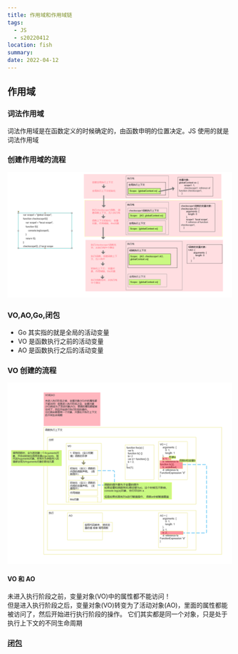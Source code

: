 ```yaml
---
title: 作用域和作用域链
tags:
  - JS
  - s20220412
location: fish
summary:
date: 2022-04-12
---
```


## 作用域

### 词法作用域

词法作用域是在函数定义的时候确定的，由函数申明的位置决定。JS 使用的就是词法作用域

### 创建作用域的流程

![作用域流程](./imgs/scope.png)

### VO,AO,Go,闭包

- Go 其实指的就是全局的活动变量
- VO 是函数执行之前的活动变量
- AO 是函数执行之后的活动变量

### VO 创建的流程

![VO流程](./imgs/voAo.png)

#### VO 和 AO

未进入执行阶段之前，变量对象(VO)中的属性都不能访问！  
但是进入执行阶段之后，变量对象(VO)转变为了活动对象(AO)，里面的属性都能被访问了，然后开始进行执行阶段的操作。
它们其实都是同一个对象，只是处于执行上下文的不同生命周期

### [闭包](./closure.md)
